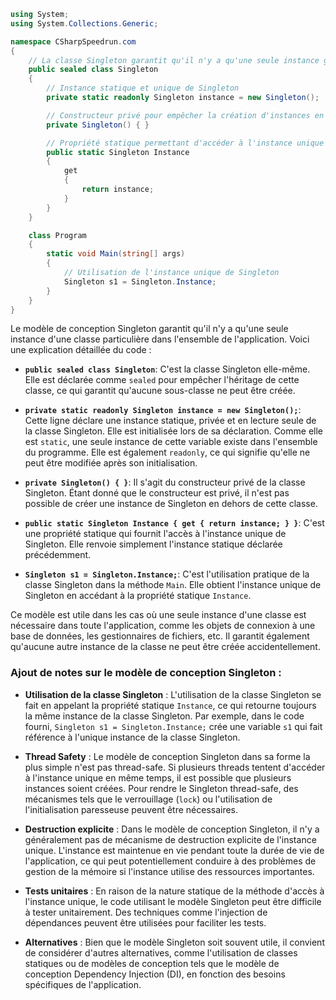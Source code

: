 ```csharp
using System;
using System.Collections.Generic;

namespace CSharpSpeedrun.com
{
    // La classe Singleton garantit qu'il n'y a qu'une seule instance globale pour la classe.
    public sealed class Singleton
    {
        // Instance statique et unique de Singleton
        private static readonly Singleton instance = new Singleton(); 

        // Constructeur privé pour empêcher la création d'instances en dehors de cette classe.
        private Singleton() { }

        // Propriété statique permettant d'accéder à l'instance unique de Singleton.
        public static Singleton Instance
        {
            get
            { 
                return instance;
            }
        }
    }

    class Program
    {
        static void Main(string[] args)
        { 
            // Utilisation de l'instance unique de Singleton
            Singleton s1 = Singleton.Instance; 
        }
    }
}
```

Le modèle de conception Singleton garantit qu'il n'y a qu'une seule instance d'une classe particulière dans l'ensemble de l'application. Voici une explication détaillée du code :

- **`public sealed class Singleton`**: C'est la classe Singleton elle-même. Elle est déclarée comme `sealed` pour empêcher l'héritage de cette classe, ce qui garantit qu'aucune sous-classe ne peut être créée.

- **`private static readonly Singleton instance = new Singleton();`**: Cette ligne déclare une instance statique, privée et en lecture seule de la classe Singleton. Elle est initialisée lors de sa déclaration. Comme elle est `static`, une seule instance de cette variable existe dans l'ensemble du programme. Elle est également `readonly`, ce qui signifie qu'elle ne peut être modifiée après son initialisation.

- **`private Singleton() { }`**: Il s'agit du constructeur privé de la classe Singleton. Étant donné que le constructeur est privé, il n'est pas possible de créer une instance de Singleton en dehors de cette classe.

- **`public static Singleton Instance { get { return instance; } }`**: C'est une propriété statique qui fournit l'accès à l'instance unique de Singleton. Elle renvoie simplement l'instance statique déclarée précédemment.

- **`Singleton s1 = Singleton.Instance;`**: C'est l'utilisation pratique de la classe Singleton dans la méthode `Main`. Elle obtient l'instance unique de Singleton en accédant à la propriété statique `Instance`.

Ce modèle est utile dans les cas où une seule instance d'une classe est nécessaire dans toute l'application, comme les objets de connexion à une base de données, les gestionnaires de fichiers, etc. Il garantit également qu'aucune autre instance de la classe ne peut être créée accidentellement.



### Ajout de notes sur le modèle de conception Singleton :

- **Utilisation de la classe Singleton** : L'utilisation de la classe Singleton se fait en appelant la propriété statique `Instance`, ce qui retourne toujours la même instance de la classe Singleton. Par exemple, dans le code fourni, `Singleton s1 = Singleton.Instance;` crée une variable `s1` qui fait référence à l'unique instance de la classe Singleton.

- **Thread Safety** : Le modèle de conception Singleton dans sa forme la plus simple n'est pas thread-safe. Si plusieurs threads tentent d'accéder à l'instance unique en même temps, il est possible que plusieurs instances soient créées. Pour rendre le Singleton thread-safe, des mécanismes tels que le verrouillage (`lock`) ou l'utilisation de l'initialisation paresseuse peuvent être nécessaires.

- **Destruction explicite** : Dans le modèle de conception Singleton, il n'y a généralement pas de mécanisme de destruction explicite de l'instance unique. L'instance est maintenue en vie pendant toute la durée de vie de l'application, ce qui peut potentiellement conduire à des problèmes de gestion de la mémoire si l'instance utilise des ressources importantes.

- **Tests unitaires** : En raison de la nature statique de la méthode d'accès à l'instance unique, le code utilisant le modèle Singleton peut être difficile à tester unitairement. Des techniques comme l'injection de dépendances peuvent être utilisées pour faciliter les tests.

- **Alternatives** : Bien que le modèle Singleton soit souvent utile, il convient de considérer d'autres alternatives, comme l'utilisation de classes statiques ou de modèles de conception tels que le modèle de conception Dependency Injection (DI), en fonction des besoins spécifiques de l'application.